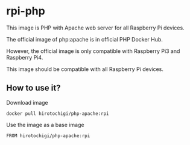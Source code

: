 # rpi-php

This image is PHP with Apache web server for all Raspberry Pi devices.

The official image of php:apache is in official PHP Docker Hub.

However, the official image is only compatible with Raspberry Pi3 and Raspberry Pi4.

This image should be compatible with all Raspberry Pi devices.

## How to use it?

Download image
```
docker pull hirotochigi/php-apache:rpi
```

Use the image as a base image
```
FROM hirotochigi/php-apache:rpi
```
